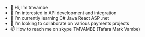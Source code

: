 - 👋 Hi, I’m tmvambe
- 👀 I’m interested in API development and integration
- 🌱 I’m currently learning C# Java React ASP .net
- 💞️ I’m looking to collaborate on various payments projects
- 📫 How to reach me on skype TMVAMBE (Tafara Mark Vambe)

<!---
tmvambe/tmvambe is a ✨ special ✨ repository because its `README.md` (this file) appears on your GitHub profile.
You can click the Preview link to take a look at your changes.
--->
